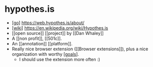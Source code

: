 # hypothes.is

- [[go]] https://web.hypothes.is/about/
- [[wiki]] https://en.wikipedia.org/wiki/Hypothes.is
- [[open source]] [[project]] by [[Dan Whaley]]
- A [[non profit]], [[501c]].
- An [[annotation]] [[platform]].
- Really nice browser extension ([[Browser extensions]]), plus a nice organization with worthy [[goals]].
  - I should use the extension more often :)


[//begin]: # "Autogenerated link references for markdown compatibility"
[go]: go "Go"
[wiki]: wiki "Wiki"
[open-source]: open-source "Open Source"
[dan-whaley]: dan-whaley "Dan Whaley"
[browser-extensions]: browser-extensions "Browser Extensions"
[goals]: goals "Goals"
[//end]: # "Autogenerated link references"